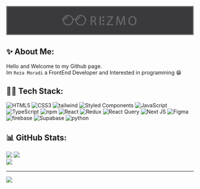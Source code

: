 ![logo](./logo.png)
<br/>

## ✨ About Me:
Hello and Welcome to my Github page. <br>Im `Reza Moradi` a FrontEnd Developer and Interested in programming 😁


## 👨‍💻 Tech Stack:
![HTML5](https://img.shields.io/badge/html5-%23E34F26.svg?style=for-the-badge&logo=html5&logoColor=white) ![CSS3](https://img.shields.io/badge/css3-%231572B6.svg?style=for-the-badge&logo=css3&logoColor=white) ![tailwind](https://img.shields.io/badge/Tailwind_CSS-38B2AC?style=for-the-badge&logo=tailwind-css&logoColor=white) ![Styled Components](https://img.shields.io/badge/styled--components-DB7093?style=for-the-badge&logo=styled-components&logoColor=white) ![JavaScript](https://img.shields.io/badge/javascript-%23323330.svg?style=for-the-badge&logo=javascript&logoColor=%23F7DF1E) ![TypeScript](https://img.shields.io/badge/typescript-%23007ACC.svg?style=for-the-badge&logo=typescript&logoColor=white) ![npm](	https://img.shields.io/badge/npm-CB3837?style=for-the-badge&logo=npm&logoColor=white) ![React](https://img.shields.io/badge/react-%2320232a.svg?style=for-the-badge&logo=react&logoColor=%2361DAFB) ![Redux](https://img.shields.io/badge/redux-%23593d88.svg?style=for-the-badge&logo=redux&logoColor=white) ![React Query](https://img.shields.io/badge/-React%20Query-FF4154?style=for-the-badge&logo=react%20query&logoColor=white) ![Next JS](https://img.shields.io/badge/Next-black?style=for-the-badge&logo=next.js&logoColor=white) ![Figma](https://img.shields.io/badge/figma-%23F24E1E.svg?style=for-the-badge&logo=figma&logoColor=white) ![firebase](	https://img.shields.io/badge/firebase-ffca28?style=for-the-badge&logo=firebase&logoColor=black) ![Supabase](https://img.shields.io/badge/Supabase-3ECF8E?style=for-the-badge&logo=supabase&logoColor=white)  ![python](https://img.shields.io/badge/Python-FFD43B?style=for-the-badge&logo=python&logoColor=blue)



## 📊 GitHub Stats:
![](https://github-readme-stats.vercel.app/api?username=Rezmo-Dev&theme=dark&hide_border=false&include_all_commits=false&count_private=false)
![](https://nirzak-streak-stats.vercel.app/?user=Rezmo-Dev&theme=dark&hide_border=false)<br/>
![](https://github-readme-stats.vercel.app/api/top-langs/?username=Rezmo-Dev&theme=dark&hide_border=false&include_all_commits=false&count_private=false&layout=compact)

---
[![](https://visitcount.itsvg.in/api?id=Rezmo-Dev&icon=0&color=13)](https://visitcount.itsvg.in)

<!-- Proudly created with GPRM ( https://gprm.itsvg.in ) -->
